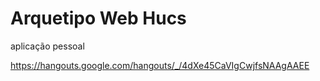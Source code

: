 # Arquetipo Web Hucs
aplicação pessoal

https://hangouts.google.com/hangouts/_/4dXe45CaVIgCwjfsNAAgAAEE
